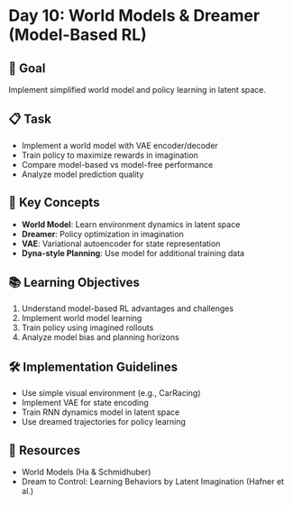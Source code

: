 # Day 10: World Models & Dreamer (Model-Based RL)

## 🎯 Goal
Implement simplified world model and policy learning in latent space.

## 📋 Task
- Implement a world model with VAE encoder/decoder
- Train policy to maximize rewards in imagination
- Compare model-based vs model-free performance
- Analyze model prediction quality

## 🔑 Key Concepts
- **World Model**: Learn environment dynamics in latent space
- **Dreamer**: Policy optimization in imagination
- **VAE**: Variational autoencoder for state representation
- **Dyna-style Planning**: Use model for additional training data

## 📚 Learning Objectives
1. Understand model-based RL advantages and challenges
2. Implement world model learning
3. Train policy using imagined rollouts
4. Analyze model bias and planning horizons

## 🛠️ Implementation Guidelines
- Use simple visual environment (e.g., CarRacing)
- Implement VAE for state encoding
- Train RNN dynamics model in latent space
- Use dreamed trajectories for policy learning

## 📖 Resources
- World Models (Ha & Schmidhuber)
- Dream to Control: Learning Behaviors by Latent Imagination (Hafner et al.) 
